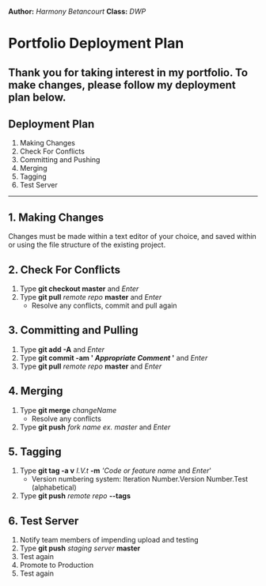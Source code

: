 **Author:** *Harmony Betancourt*
**Class:** *DWP*
# Portfolio Deployment Plan #
Thank you for taking interest in my portfolio. To make changes, please follow my deployment plan below.
---
## Deployment Plan
1. Making Changes
2. Check For Conflicts
3. Committing and Pushing
4. Merging 
5. Tagging
5. Test Server


---
## 1.  Making Changes ##
Changes must be made within a text editor of your choice, and saved within or using the file structure of the existing project.

## 2.  Check For Conflicts ##
  1.  Type **git checkout master** and *Enter* 
  2.  Type **git pull** *remote repo* **master** and *Enter*
      - Resolve any conflicts, commit and pull again
  
## 3. Committing and Pulling ##
  1.  Type **git add -A** and *Enter*
  2.  Type **git commit -am ' _Appropriate Comment_ '** and *Enter*
  3.  Type **git pull** *remote repo* **master** and *Enter*
  
## 4. Merging ##
  1.  Type **git merge** *changeName*
      - Resolve any conflicts  
  2.  Type **git push** *fork name ex. master* and *Enter*	
  
## 5. Tagging
  1.  Type **git tag -a v** *I.V.t* **-m** *'Code or feature name* and *Enter*'
	  - Version numbering system: Iteration Number.Version Number.Test (alphabetical)
  2.  Type **git push** *remote repo* **--tags**
  
## 6.  Test Server  ##
  1.  Notify team members of impending upload and testing
  2.  Type **git push** *staging server* **master**
  3.  Test again
  4.  Promote to Production
  5.  Test again
 
  
 

